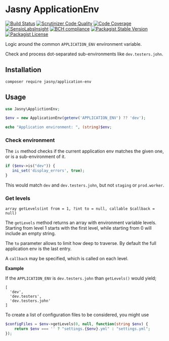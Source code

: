 Jasny ApplicationEnv
===

[![Build Status](https://travis-ci.org/jasny/application-env.svg?branch=master)](https://travis-ci.org/jasny/{{library}})
[![Scrutinizer Code Quality](https://scrutinizer-ci.com/g/jasny/application-env/badges/quality-score.png?b=master)](https://scrutinizer-ci.com/g/jasny/{{library}}/?branch=master)
[![Code Coverage](https://scrutinizer-ci.com/g/jasny/application-env/badges/coverage.png?b=master)](https://scrutinizer-ci.com/g/jasny/{{library}}/?branch=master)
[![SensioLabsInsight](https://insight.sensiolabs.com/projects/6c5ec45d-5570-4e50-87ce-39cabc237f2b/mini.png)](https://insight.sensiolabs.com/projects/6c5ec45d-5570-4e50-87ce-39cabc237f2b)
[![BCH compliance](https://bettercodehub.com/edge/badge/jasny/application-env?branch=master)](https://bettercodehub.com/)
[![Packagist Stable Version](https://img.shields.io/packagist/v/jasny/application-env.svg)](https://packagist.org/packages/jasny/{{library}})
[![Packagist License](https://img.shields.io/packagist/l/jasny/application-env.svg)](https://packagist.org/packages/jasny/{{library}})

Logic around the common `APPLICATION_ENV` environment variable.

Check and process dot-separated sub-environments like `dev.testers.john`.

Installation
---

    composer require jasny/application-env

Usage
---

```php
use Jasny\ApplictionEnv;

$env = new ApplicationEnv(getenv('APPLICATION_ENV') ?? 'dev');

echo "Application environment: ", (string)$env;
```

### Check environment

The `is` method checks if the current application env matches the given one, or is a sub-environment of it.

```php
if ($env->is("dev")) {
   ini_set('display_errors', true);
}
```

This would match `dev` and `dev.testers.john`, but not `staging` or `prod.worker`.

### Get levels

    array getLevels(int from = 1, ?int to = null, callable $callback = null)

The `getLevels` method returns an array with environment variable levels. Starting from level 1 starts with the first
level, while starting from 0 will include an empty string.

The `to` parameter allows to limit how deep to traverse. By default the full application env is the last entry. 

A `callback` may be specified, which is called on each level.

**Example**

If the `APPLICATION_ENV` is `dev.testers.john` than `getLevels()` would yield;

```
[
  'dev',
  'dev.testers',
  'dev.testers.john'
]
```

To create a list of configuration files to be considered, you might use

```php
$configFiles = $env->getLevels(0, null, function(string $env) {
    return $env === '' ? "settings.{$env}.yml" : "settings.yml";
});
```
